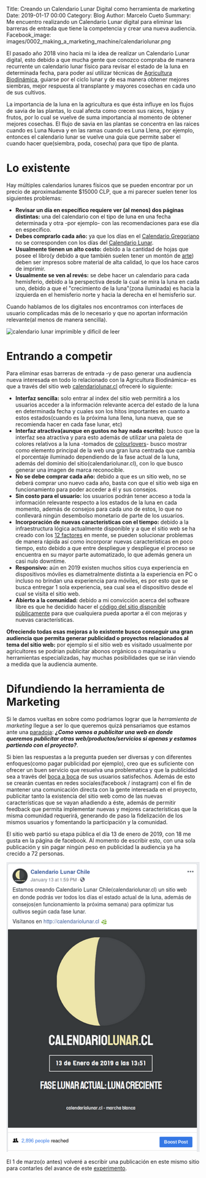 Title: Creando un Calendario Lunar Digital como herramienta de marketing
Date: 2019-01-17 00:00
Category: Blog
Author: Marcelo Cueto
Summary: Me encuentro realizando un Calendario Lunar digital para eliminar las barreras de entrada que tiene la competencia y crear una nueva audiencia.
Facebook_image: images/0002_making_a_marketing_machine/calendariolunar.png

El pasado año 2018 vino hacia mi la idea de realizar un Calendario Lunar digital, esto debido a que mucha gente que conozco compraba de manera recurrente un calendario lunar físico para revisar el estado de la luna en determinada fecha, para poder así utilizar técnicas de [Agricultura Biodinámica](https://es.wikipedia.org/wiki/Agricultura_biodin%C3%A1mica), guiarse por el ciclo lunar y de esa manera obtener mejores siembras, mejor respuesta al transplante y mayores cosechas en cada uno de sus cultivos.

La importancia de la luna en la agricultura es que ésta influye en los flujos de savia de las plantas, lo cual afecta como crecen sus raices, hojas y frutos, por lo cual se vuelve de suma importancia al momento de obtener mejores cosechas. El flujo de savia en las plantas se concentra en las raices cuando es Luna Nueva y en las ramas cuando es Luna Llena, por ejemplo, entonces el calendario lunar se vuelve una guia que permite saber el cuando hacer que(siembra, poda, cosecha) para que tipo de planta.


# Lo existente

Hay múltiples calendarios lunares físicos que se pueden encontrar por un precio de aproximadamente $15000 CLP, que a mi parecer suelen tener los siguientes problemas:

- **Revisar un día en específico requiere ver (al menos) dos páginas distintas:** una del calendario con el tipo de luna en una fecha determinada y otra -por ejemplo- con las recomendaciones para ese día en específico.
- **Debes comprarlo cada año:** ya que los días en el [Calendario Gregoriano](https://es.wikipedia.org/wiki/Calendario_gregoriano) no se corresponden con los días del [Calendario Lunar](https://es.wikipedia.org/wiki/Calendario_lunar).
- **Usualmente tienen un alto costo:** debido a la cantidad de hojas que posee el libro(y debido a que también suelen tener un montón de [arte](https://es.wikipedia.org/wiki/Arte)) deben ser impresos sobre material de alta calidad, lo que los hace caros de imprimir.
- **Usualmente se ven al revés:** se debe hacer un calendario para cada hemisferio, debido a la perspectiva desde la cual se mira la luna en cada uno, debido a que el "crecimiento de la luna"(zona iluminada) es hacia la izquierda en el hemisferio norte y hacia la derecha en el hemisferio sur.

Cuando hablamos de los digitales nos encontramos con interfaces de usuario complicadas más de lo necesario y que no aportan información relevante(al menos de manera sencilla).

![calendario lunar imprimible y dificil de leer](https://1.bp.blogspot.com/-fkDOb9f3sik/WjKRMItycYI/AAAAAAAA5F0/eyliYvdu1j0V_UDd6MtG8UyXVk1pwGxaQCLcBGAs/s1600/calendario%2Blunar%2B2018X002.jpg "calendario lunar imprimible y dificil de leer")

# Entrando a competir

Para eliminar esas barreras de entrada -y de paso generar una audiencia nueva interesada en todo lo relacionado con la Agricultura Biodinámica- es que a través del sitio web [calendariolunar.cl](http://calendariolunar.cl) ofreceré lo siguiente:

- **Interfaz sencilla:** solo entrar al index del sitio web permitirá a los usuarios acceder a la información relevante acerca del estado de la luna en determinada fecha y cuales son los hitos importantes en cuanto a estos estados(cuando es la próxima luna llena, luna nueva, que se recomienda hacer en cada fase lunar, etc)
- **Interfaz atractiva(aunque en gustos no hay nada escrito):** busco que la interfaz sea atractiva y para esto además de utilizar una paleta de colores relativos a la luna -tomados de [colourlovers](https://www.colourlovers.com/)- busco mostrar como elemento principal de la web una gran luna centrada que cambia el porcentaje iluminado dependiendo de la fase actual de la luna, además del dominio del sitio(calendariolunar.cl), con lo que busco generar una imagen de marca reconocible.
- **No se debe comprar cada año:** debido a que es un sitio web, no se deberá comprar uno nuevo cada año, basta con que el sitio web siga en funcionamiento para poder acceder a él y sus consejos.
- **Sin costo para el usuario:** los usuarios podrán tener acceso a toda la información relevante respecto a los estados de la luna en cada momento, además de consejos para cada uno de estos, lo que no conllevará ningún desembolso monetario de parte de los usuarios.
- **Incorporación de nuevas características con el tiempo:** debido a la infraestructura lógica actualmente disponible y a que el sitio web se ha creado con los [12 factores](https://12factor.net/es/) en mente, se pueden solucionar problemas de manera rápida así como incorporar nuevas características en poco tiempo, esto debido a que entre despliegue y despliegue el proceso se encuentra en su mayor parte automatizado, lo que además genera un casi nulo downtime.
- **Responsivo:** aún en 2019 existen muchos sitios cuya experiencia en dispositivos móviles es diametralmente distinta a la experiencia en PC o incluso no brindan una experiencia para móviles, es por esto que se busca entregar 1 sola experiencia, sea cual sea el dispositivo desde el cual se visita el sitio web.
- **Abierto a la comunidad:** debido a mi convicción acerca del software libre es que he decidido hacer el [código del sitio disponible públicamente](https://github.com/mcueto/calendariolunar.cl) para que cualquiera pueda aportar a él con mejoras y nuevas características.

**Ofreciendo todas esas mejoras a lo existente busco conseguir una gran audiencia que permita generar publicidad o proyectos relacionados al tema del sitio web:** por ejemplo si el sitio web es visitado usualmente por agricultores se podrian publicitar abonos orgánicos o maquinaria u herramientas especializadas, hay muchas posibilidades que se irán viendo a medida que la audiencia aumente.

# Difundiendo la herramienta de Marketing

Si le damos vueltas en sobre como podriamos lograr que la *herramienta de marketing* llegue a ser lo que queremos quizá pensariamos que estamos ante una [paradoja](https://es.wikipedia.org/wiki/Paradoja): ***¿Como vamos a publicitar una web en donde queremos publicitar otras web/productos/servicios si apenas y estamos partiendo con el proyecto?***.

Si bien las respuestas a la pregunta pueden ser diversas y con diferentes enfoques(como pagar publicidad por ejemplo), creo que es suficiente con ofrecer un buen servicio que resuelva una problematica y que la publicidad sea a través del [boca a boca](https://www.forbes.com/sites/kimberlywhitler/2014/07/17/why-word-of-mouth-marketing-is-the-most-important-social-media/#299bfd1e54a8) de sus usuarios satisfechos. Además de esto se crearán cuentas en redes sociales(facebook / instagram) con el fin de mantener una comunicación directa con la gente interesada en el proyecto, publicitar tanto la existencia del sitio web como de las nuevas características que se vayan añadiendo a éste, además de permitir feedback que permita implementar nuevas y mejores características que la misma comunidad requerirá, generando de paso la fidelización de los mismos usuarios y fomentando la participación y la comunidad.

El sitio web partió su etapa pública el día 13 de enero de 2019, con 18 me gusta en la página de facebook. Al momento de escribir esto, con una sola publicación y sin pagar ningún peso en publicidad la audiencia ya ha crecido a 72 personas.

[![primera publicación de la página de facebook](images/0002_making_a_marketing_machine/facebook_post.png "primera publicación de la página de facebook")](https://www.facebook.com/calendariolunarcl/photos/a.352383628691537/352382855358281/?type=3&__xts__%5B0%5D=68.ARA17P_U6hcHqpJ-B1lflAG5AZ03A3Nn_11Gs2CSu9IUl_JskTRqfo46t6NjJIhVgQEQZzLvDm-IONkaOWXrVj_FyOEPxYVWREuInOJSwCOqT_qtv6Rp7TQZElJ267RmDWW6bZXq52H6GOELGb3Vp7Zvp_uNZKLR5EV0X27pOmtOTXblZmL0ZNUjPXCtVJSclnNbWc4OFQ0lO0IcOkDEEe7_BMRYCS62i1L6JqKpvmF4CfC6rAjhBNPgneTZcFSkylb6FNNJmORDl7V8eengbMHMjG0d_AMoGYBI7nbJ9O9_QAhQP2EOxTFQRJyUyZXKAFzsoWm9WxsDtKP6eyxXy-0&__tn__=-R)

 El 1 de marzo(o antes) volveré a escribir una publicación en este mismo sitio para contarles del avance de este [experimento](https://es.wikipedia.org/wiki/Experimento).
